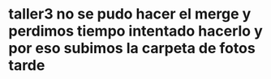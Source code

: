 # taller3 no se pudo hacer el merge y perdimos tiempo intentado hacerlo y por eso subimos la carpeta de fotos tarde
